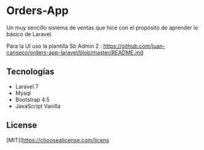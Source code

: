 # Orders-App
Un muy sencillo sistema de ventas que hice con el propósito de aprender lo básico de Laravel.

Para la UI uso la plantilla Sb Admin 2 :
https://github.com/juan-canseco/orders-app-laravel/blob/master/README.md

## Tecnologías
- Laravel 7
- Mysql
- Bootstrap 4.5
- JavaScript Vanilla


## License
[MIT](https://choosealicense.com/licens
